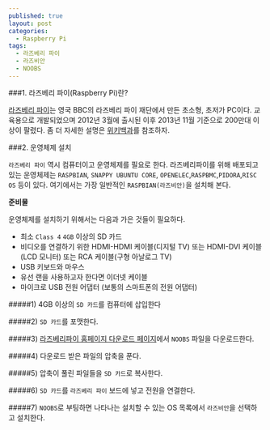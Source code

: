 ```yaml
---
published: true
layout: post
categories:
  - Raspberry Pi
tags:
  - 라즈베리 파이
  - 라즈비안
  - NOOBS
---
```


###1. 라즈베리 파이(Raspberry Pi)란?

[라즈베리 파이][1]는 영국 BBC의 라즈베리 파이 재단에서 만든 초소형, 초저가 PC이다. 교육용으로 개발되었으며 2012년 3월에 출시된 이후 2013년 11월 기준으로 200만대 이상이 팔렸다. 좀 더 자세한 설명은 [위키백과][2]를 참조하자.

###2. 운영체제 설치

`라즈베리 파이` 역시 컴퓨터이고 운영체제를 필요로 한다. 라즈베리파이를 위해 배포되고 있는 운영체제는 `RASPBIAN`, `SNAPPY UBUNTU CORE`, `OPENELEC`,`RASPBMC`,`PIDORA`,`RISC OS` 등이 있다. 여기에서는 가장 일반적인 `RASPBIAN(라즈비안)`을 설치해 본다.


**준비물**

운영체제를 설치하기 위해서는 다음과 가은 것들이 필요하다.

- 최소 `Class 4` `4GB` 이상의 SD 카드
- 비디오를 연결하기 위한 HDMI-HDMI 케이블(디지털 TV) 또는 HDMI-DVI 케이블(LCD 모니터) 또는 RCA 케이블(구형 아날로그 TV)
- USB 키보드와 마우스
- 유선 랜을 사용하고자 한다면 이더넷 케이블
- 마이크로 USB 전원 어댑터 (보통의 스마트폰의 전원 어댑터)


#####1) 4GB 이상의 `SD 카드`를 컴퓨터에 삽입한다 

#####2) `SD 카드`를 포맷한다.
 
#####3) [라즈베리파이 홈페이지 다운로드 페이지][3]에서 `NOOBS` 파일을 다운로드한다.

#####4) 다운로드 받은 파일의 압축을 푼다. 

#####5) 압축이 풀린 파일들을 `SD 카드`로 복사한다. 

#####6) `SD 카드`를 `라즈베리 파이` 보드에 넣고 전원을 연결한다.

#####7) `NOOBS`로 부팅하면 나타나는 설치할 수 있는 OS 목록에서 `라즈비안`을 선택하고 설치한다.
    
    
    
 [1]: http://www.raspberrypi.org/
 [2]: http://ko.wikipedia.org/wiki/%EB%9D%BC%EC%A6%88%EB%B2%A0%EB%A6%AC_%ED%8C%8C%EC%9D%B4
 [3]: http://www.raspberrypi.org/downloads/